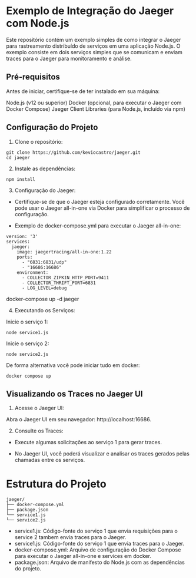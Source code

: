 
# Exemplo de Integração do Jaeger com Node.js

Este repositório contém um exemplo simples de como integrar o Jaeger para rastreamento distribuído de serviços em uma aplicação Node.js. O exemplo consiste em dois serviços simples que se comunicam e enviam traces para o Jaeger para monitoramento e análise.

## Pré-requisitos

Antes de iniciar, certifique-se de ter instalado em sua máquina:

Node.js (v12 ou superior)
Docker (opcional, para executar o Jaeger com Docker Compose)
Jaeger Client Libraries (para Node.js, incluído via npm)

## Configuração do Projeto

1. Clone o repositório:

```
git clone https://github.com/keviocastro/jaeger.git
cd jaeger
```

2. Instale as dependências:

```
npm install
```

3. Configuração do Jaeger:

* Certifique-se de que o Jaeger esteja configurado corretamente. Você pode usar o Jaeger all-in-one via Docker para simplificar o processo de configuração.

* Exemplo de docker-compose.yml para executar o Jaeger all-in-one:

```
version: '3'
services:
  jaeger:
    image: jaegertracing/all-in-one:1.22
    ports:
      - "6831:6831/udp"
      - "16686:16686"
    environment:
      - COLLECTOR_ZIPKIN_HTTP_PORT=9411
      - COLLECTOR_THRIFT_PORT=6831
      - LOG_LEVEL=debug
```

docker-compose up -d jaeger

4. Executando os Serviços:

Inicie o serviço 1:

```
node service1.js
```

Inicie o serviço 2:

```
node service2.js
```

De forma alternativa você pode iniciar tudo em docker:

```
docker compose up 
```

## Visualizando os Traces no Jaeger UI

1. Acesse o Jaeger UI:

Abra o Jaeger UI em seu navegador: http://localhost:16686.

2. Consulte os Traces:

* Execute algumas solicitações ao serviço 1 para gerar traces.

* No Jaeger UI, você poderá visualizar e analisar os traces gerados pelas chamadas entre os serviços.

# Estrutura do Projeto

```
jaeger/
├── docker-compose.yml
├── package.json
└── service1.js
└── service2.js
```

* service1.js: Código-fonte do serviço 1 que envia requisições para o service 2 tambem envia traces para o Jaeger.
* service1.js: Código-fonte do serviço 1 que envia traces para o Jaeger.
* docker-compose.yml: Arquivo de configuração do Docker Compose para executar o Jaeger all-in-one e services em docker.
* package.json: Arquivo de manifesto do Node.js com as dependências do projeto.

